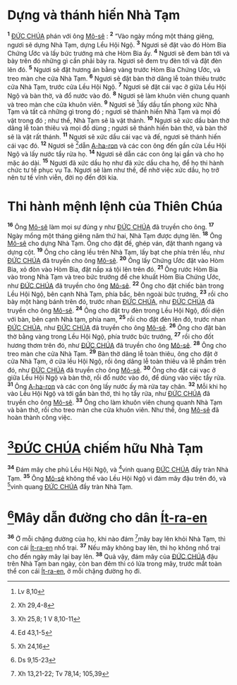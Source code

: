 # Dựng và thánh hiến Nhà Tạm
<sup><b>1</b></sup> [ĐỨC CHÚA]() phán với ông [Mô-sê]() : <sup><b>2</b></sup> “Vào ngày mồng một tháng giêng, ngươi sẽ dựng Nhà Tạm, dựng Lều Hội Ngộ. <sup><b>3</b></sup> Ngươi sẽ đặt vào đó Hòm Bia Chứng Ước và lấy bức trướng mà che Hòm Bia ấy. <sup><b>4</b></sup> Ngươi sẽ đem bàn tới và bày trên đó những gì cần phải bày ra. Ngươi sẽ đem trụ đèn tới và đặt đèn lên đó. <sup><b>5</b></sup> Ngươi sẽ đặt hương án bằng vàng trước Hòm Bia Chứng Ước, và treo màn che cửa Nhà Tạm. <sup><b>6</b></sup> Ngươi sẽ đặt bàn thờ dâng lễ toàn thiêu trước cửa Nhà Tạm, trước cửa Lều Hội Ngộ. <sup><b>7</b></sup> Ngươi sẽ đặt cái vạc ở giữa Lều Hội Ngộ và bàn thờ, và đổ nước vào đó. <sup><b>8</b></sup> Ngươi sẽ làm khuôn viên chung quanh và treo màn che cửa khuôn viên. <sup><b>9</b></sup> Ngươi sẽ [^1*]lấy dầu tấn phong xức Nhà Tạm và tất cả những gì trong đó ; ngươi sẽ thánh hiến Nhà Tạm và mọi đồ vật trong đó ; như thế, Nhà Tạm sẽ là vật thánh. <sup><b>10</b></sup> Ngươi sẽ xức dầu bàn thờ dâng lễ toàn thiêu và mọi đồ dùng ; ngươi sẽ thánh hiến bàn thờ, và bàn thờ sẽ là vật rất thánh. <sup><b>11</b></sup> Ngươi sẽ xức dầu cái vạc và đế, ngươi sẽ thánh hiến cái vạc đó. <sup><b>12</b></sup> Ngươi sẽ [^2*]dẫn [A-ha-ron]() và các con ông đến gần cửa Lều Hội Ngộ và lấy nước tẩy rửa họ. <sup><b>14</b></sup> Ngươi sẽ dẫn các con ông lại gần và cho họ mặc áo dài. <sup><b>15</b></sup> Ngươi đã xức dầu họ như đã xức dầu cha họ, để họ thi hành chức tư tế phục vụ Ta. Ngươi sẽ làm như thế, để nhờ việc xức dầu, họ trở nên tư tế vĩnh viễn, đời nọ đến đời kia.


# Thi hành mệnh lệnh của Thiên Chúa
<sup><b>16</b></sup> Ông [Mô-sê]() làm mọi sự đúng y như [ĐỨC CHÚA]() đã truyền cho ông. <sup><b>17</b></sup> Ngày mồng một tháng giêng năm thứ hai, Nhà Tạm được dựng lên. <sup><b>18</b></sup> Ông [Mô-sê]() cho dựng Nhà Tạm. Ông cho đặt đế, ghép ván, đặt thanh ngang và dựng cột. <sup><b>19</b></sup> Ông cho căng lều trên Nhà Tạm, lấy bạt che phía trên lều, như [ĐỨC CHÚA]() đã truyền cho ông [Mô-sê](). <sup><b>20</b></sup> Ông lấy Chứng Ước đặt vào Hòm Bia, xỏ đòn vào Hòm Bia, đặt nắp xá tội lên trên đó. <sup><b>21</b></sup> Ông rước Hòm Bia vào trong Nhà Tạm và treo bức trướng để che khuất Hòm Bia Chứng Ước, như [ĐỨC CHÚA]() đã truyền cho ông [Mô-sê](). <sup><b>22</b></sup> Ông cho đặt chiếc bàn trong Lều Hội Ngộ, bên cạnh Nhà Tạm, phía bắc, bên ngoài bức trướng, <sup><b>23</b></sup> rồi cho bày một hàng bánh trên đó, trước nhan [ĐỨC CHÚA](), như [ĐỨC CHÚA]() đã truyền cho ông [Mô-sê](). <sup><b>24</b></sup> Ông cho đặt trụ đèn trong Lều Hội Ngộ, đối diện với bàn, bên cạnh Nhà tạm, phía nam, <sup><b>25</b></sup> rồi cho đặt đèn lên đó, trước nhan [ĐỨC CHÚA](), như [ĐỨC CHÚA]() đã truyền cho ông [Mô-sê](). <sup><b>26</b></sup> Ông cho đặt bàn thờ bằng vàng trong Lều Hội Ngộ, phía trước bức trướng, <sup><b>27</b></sup> rồi cho đốt hương thơm trên đó, như [ĐỨC CHÚA]() đã truyền cho ông [Mô-sê](). <sup><b>28</b></sup> Ông cho treo màn che cửa Nhà Tạm. <sup><b>29</b></sup> Bàn thờ dâng lễ toàn thiêu, ông cho đặt ở cửa Nhà Tạm, ở cửa lều Hội Ngộ, rồi ông dâng lễ toàn thiêu và lễ phẩm trên đó, như [ĐỨC CHÚA]() đã truyền cho ông [Mô-sê](). <sup><b>30</b></sup> Ông cho đặt cái vạc ở giữa Lều Hội Ngộ và bàn thờ, rồi đổ nước vào đó, để dùng vào việc tẩy rửa. <sup><b>31</b></sup> Ông [A-ha-ron]() và các con ông lấy nước ấy mà rửa tay chân. <sup><b>32</b></sup> Mỗi khi họ vào Lều Hội Ngộ và tới gần bàn thờ, thì họ tẩy rửa, như [ĐỨC CHÚA]() đã truyền cho ông [Mô-sê](). <sup><b>33</b></sup> Ông cho làm khuôn viên chung quanh Nhà Tạm và bàn thờ, rồi cho treo màn che cửa khuôn viên. Như thế, ông [Mô-sê]() đã hoàn thành công việc.


# [^3*][ĐỨC CHÚA]() chiếm hữu Nhà Tạm
<sup><b>34</b></sup> Đám mây che phủ Lều Hội Ngộ, và [^4*]vinh quang [ĐỨC CHÚA]() đầy tràn Nhà Tạm. <sup><b>35</b></sup> Ông [Mô-sê]() không thể vào Lều Hội Ngộ vì đám mây đậu trên đó, và [^5*]vinh quang [ĐỨC CHÚA]() đầy tràn Nhà Tạm.


# [^6*]Mây dẫn đường cho dân [Ít-ra-en]()
<sup><b>36</b></sup> Ở mỗi chặng đường của họ, khi nào đám [^7*]mây bay lên khỏi Nhà Tạm, thì con cái [Ít-ra-en]() nhổ trại. <sup><b>37</b></sup> Nếu mây không bay lên, thì họ không nhổ trại cho đến ngày mây lại bay lên. <sup><b>38</b></sup> Quả vậy, đám mây của [ĐỨC CHÚA]() đậu trên Nhà Tạm ban ngày, còn ban đêm thì có lửa trong mây, trước mắt toàn thể con cái [Ít-ra-en](), ở mỗi chặng đường họ đi.

[^1*]: Lv 8,10
[^2*]: Xh 29,4-8
[^3*]: Xh 25,8; 1 V 8,10-11
[^4*]: Ed 43,1-5
[^5*]: Xh 24,16
[^6*]: Ds 9,15-23
[^7*]: Xh 13,21-22; Tv 78,14; 105,39